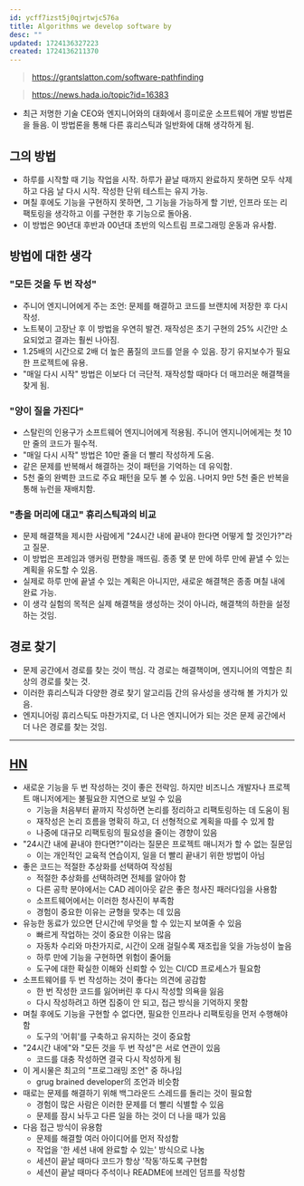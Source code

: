 ```yaml
---
id: ycff7izst5j0qjrtwjc576a
title: Algorithms we develop software by
desc: ""
updated: 1724136327223
created: 1724136211370
---
```


> https://grantslatton.com/software-pathfinding

> https://news.hada.io/topic?id=16383

- 최근 저명한 기술 CEO와 엔지니어와의 대화에서 흥미로운 소프트웨어 개발 방법론을 들음. 이 방법론을 통해 다른 휴리스틱과 일반화에 대해 생각하게 됨.

## 그의 방법

- 하루를 시작할 때 기능 작업을 시작. 하루가 끝날 때까지 완료하지 못하면 모두 삭제하고 다음 날 다시 시작. 작성한 단위 테스트는 유지 가능.
- 며칠 후에도 기능을 구현하지 못하면, 그 기능을 가능하게 할 기반, 인프라 또는 리팩토링을 생각하고 이를 구현한 후 기능으로 돌아옴.
- 이 방법은 90년대 후반과 00년대 초반의 익스트림 프로그래밍 운동과 유사함.

## 방법에 대한 생각

### "모든 것을 두 번 작성"

- 주니어 엔지니어에게 주는 조언: 문제를 해결하고 코드를 브랜치에 저장한 후 다시 작성.
- 노트북이 고장난 후 이 방법을 우연히 발견. 재작성은 초기 구현의 25% 시간만 소요되었고 결과는 훨씬 나아짐.
- 1.25배의 시간으로 2배 더 높은 품질의 코드를 얻을 수 있음. 장기 유지보수가 필요한 프로젝트에 유용.
- "매일 다시 시작" 방법은 이보다 더 극단적. 재작성할 때마다 더 매끄러운 해결책을 찾게 됨.

### "양이 질을 가진다"

- 스탈린의 인용구가 소프트웨어 엔지니어에게 적용됨. 주니어 엔지니어에게는 첫 10만 줄의 코드가 필수적.
- "매일 다시 시작" 방법은 10만 줄을 더 빨리 작성하게 도움.
- 같은 문제를 반복해서 해결하는 것이 패턴을 기억하는 데 유익함.
- 5천 줄의 완벽한 코드로 주요 패턴을 모두 볼 수 있음. 나머지 9만 5천 줄은 반복을 통해 뉴런을 재배치함.

### "총을 머리에 대고" 휴리스틱과의 비교

- 문제 해결책을 제시한 사람에게 "24시간 내에 끝내야 한다면 어떻게 할 것인가?"라고 질문.
- 이 방법은 프레임과 앵커링 편향을 깨뜨림. 종종 몇 분 만에 하루 만에 끝낼 수 있는 계획을 유도할 수 있음.
- 실제로 하루 만에 끝낼 수 있는 계획은 아니지만, 새로운 해결책은 종종 며칠 내에 완료 가능.
- 이 생각 실험의 목적은 실제 해결책을 생성하는 것이 아니라, 해결책의 하한을 설정하는 것임.

## 경로 찾기

- 문제 공간에서 경로를 찾는 것이 핵심. 각 경로는 해결책이며, 엔지니어의 역할은 최상의 경로를 찾는 것.
- 이러한 휴리스틱과 다양한 경로 찾기 알고리듬 간의 유사성을 생각해 볼 가치가 있음.
- 엔지니어링 휴리스틱도 마찬가지로, 더 나은 엔지니어가 되는 것은 문제 공간에서 더 나은 경로를 찾는 것임.

---

## [HN](https://news.ycombinator.com/item?id=41284409)

- 새로운 기능을 두 번 작성하는 것이 좋은 전략임. 하지만 비즈니스 개발자나 프로젝트 매니저에게는 불필요한 지연으로 보일 수 있음
  - 기능을 처음부터 끝까지 작성하면 논리를 정리하고 리팩토링하는 데 도움이 됨
  - 재작성은 논리 흐름을 명확히 하고, 더 선형적으로 계획을 따를 수 있게 함
  - 나중에 대규모 리팩토링의 필요성을 줄이는 경향이 있음
- "24시간 내에 끝내야 한다면?"이라는 질문은 프로젝트 매니저가 할 수 없는 질문임
  - 이는 개인적인 교육적 연습이지, 일을 더 빨리 끝내기 위한 방법이 아님
- 좋은 코드는 적절한 추상화를 선택하여 작성됨
  - 적절한 추상화를 선택하려면 전체를 알아야 함
  - 다른 공학 분야에서는 CAD 레이아웃 같은 좋은 청사진 패러다임을 사용함
  - 소프트웨어에서는 이러한 청사진이 부족함
  - 경험이 중요한 이유는 균형을 맞추는 데 있음
- 유능한 동료가 있으면 단시간에 무엇을 할 수 있는지 보여줄 수 있음
  - 빠르게 작업하는 것이 중요한 이유는 많음
  - 자동차 수리와 마찬가지로, 시간이 오래 걸릴수록 재조립을 잊을 가능성이 높음
  - 하루 만에 기능을 구현하면 위험이 줄어듦
  - 도구에 대한 확실한 이해와 신뢰할 수 있는 CI/CD 프로세스가 필요함
- 소프트웨어를 두 번 작성하는 것이 좋다는 의견에 공감함
  - 한 번 작성한 코드를 잃어버린 후 다시 작성할 의욕을 잃음
  - 다시 작성하려고 하면 집중이 안 되고, 접근 방식을 기억하지 못함
- 며칠 후에도 기능을 구현할 수 없다면, 필요한 인프라나 리팩토링을 먼저 수행해야 함
  - 도구의 '어휘'를 구축하고 유지하는 것이 중요함
- "24시간 내에"와 "모든 것을 두 번 작성"은 서로 연관이 있음
  - 코드를 대충 작성하면 결국 다시 작성하게 됨
- 이 게시물은 최고의 "프로그래밍 조언" 중 하나임
  - grug brained developer의 조언과 비슷함
- 때로는 문제를 해결하기 위해 백그라운드 스레드를 돌리는 것이 필요함
  - 경험이 많은 사람은 이러한 문제를 더 빨리 식별할 수 있음
  - 문제를 잠시 놔두고 다른 일을 하는 것이 더 나을 때가 있음
- 다음 접근 방식이 유용함
  - 문제를 해결할 여러 아이디어를 먼저 작성함
  - 작업을 '한 세션 내에 완료할 수 있는' 방식으로 나눔
  - 세션이 끝날 때마다 코드가 항상 '작동'하도록 구현함
  - 세션이 끝날 때마다 주석이나 README에 브레인 덤프를 작성함
